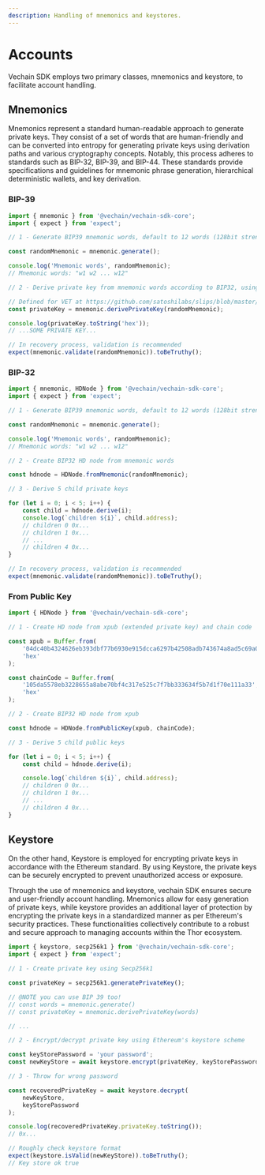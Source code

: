 ```yaml
---
description: Handling of mnemonics and keystores.
---
```


# Accounts

Vechain SDK employs two primary classes, mnemonics and keystore, to facilitate account handling.

## Mnemonics

Mnemonics represent a standard human-readable approach to generate private keys. They consist of a set of words that are human-friendly and can be converted into entropy for generating private keys using derivation paths and various cryptography concepts. Notably, this process adheres to standards such as BIP-32, BIP-39, and BIP-44. These standards provide specifications and guidelines for mnemonic phrase generation, hierarchical deterministic wallets, and key derivation.

### BIP-39

```typescript { name=bip39, category=example }
import { mnemonic } from '@vechain/vechain-sdk-core';
import { expect } from 'expect';

// 1 - Generate BIP39 mnemonic words, default to 12 words (128bit strength)

const randomMnemonic = mnemonic.generate();

console.log('Mnemonic words', randomMnemonic);
// Mnemonic words: "w1 w2 ... w12"

// 2 - Derive private key from mnemonic words according to BIP32, using the path `m/44'/818'/0'/0`.

// Defined for VET at https://github.com/satoshilabs/slips/blob/master/slip-0044.md
const privateKey = mnemonic.derivePrivateKey(randomMnemonic);

console.log(privateKey.toString('hex'));
// ...SOME PRIVATE KEY...

// In recovery process, validation is recommended
expect(mnemonic.validate(randomMnemonic)).toBeTruthy();

```

### BIP-32

```typescript { name=bip32, category=example }
import { mnemonic, HDNode } from '@vechain/vechain-sdk-core';
import { expect } from 'expect';

// 1 - Generate BIP39 mnemonic words, default to 12 words (128bit strength)

const randomMnemonic = mnemonic.generate();

console.log('Mnemonic words', randomMnemonic);
// Mnemonic words: "w1 w2 ... w12"

// 2 - Create BIP32 HD node from mnemonic words

const hdnode = HDNode.fromMnemonic(randomMnemonic);

// 3 - Derive 5 child private keys

for (let i = 0; i < 5; i++) {
    const child = hdnode.derive(i);
    console.log(`children ${i}`, child.address);
    // children 0 0x...
    // children 1 0x...
    // ...
    // children 4 0x...
}

// In recovery process, validation is recommended
expect(mnemonic.validate(randomMnemonic)).toBeTruthy();

```

### From Public Key

```typescript { name=pubkey, category=example }
import { HDNode } from '@vechain/vechain-sdk-core';

// 1 - Create HD node from xpub (extended private key) and chain code

const xpub = Buffer.from(
    '04dc40b4324626eb393dbf77b6930e915dcca6297b42508adb743674a8ad5c69a046010f801a62cb945a6cb137a050cefaba0572429fc4afc57df825bfca2f219a',
    'hex'
);

const chainCode = Buffer.from(
    '105da5578eb3228655a8abe70bf4c317e525c7f7bb333634f5b7d1f70e111a33',
    'hex'
);

// 2 - Create BIP32 HD node from xpub

const hdnode = HDNode.fromPublicKey(xpub, chainCode);

// 3 - Derive 5 child public keys

for (let i = 0; i < 5; i++) {
    const child = hdnode.derive(i);

    console.log(`children ${i}`, child.address);
    // children 0 0x...
    // children 1 0x...
    // ...
    // children 4 0x...
}

```

## Keystore

On the other hand, Keystore is employed for encrypting private keys in accordance with the Ethereum standard. By using Keystore, the private keys can be securely encrypted to prevent unauthorized access or exposure.

Through the use of mnemonics and keystore, vechain SDK ensures secure and user-friendly account handling. Mnemonics allow for easy generation of private keys, while keystore provides an additional layer of protection by encrypting the private keys in a standardized manner as per Ethereum's security practices. These functionalities collectively contribute to a robust and secure approach to managing accounts within the Thor ecosystem.

```typescript { name=keystore, category=example }
import { keystore, secp256k1 } from '@vechain/vechain-sdk-core';
import { expect } from 'expect';

// 1 - Create private key using Secp256k1

const privateKey = secp256k1.generatePrivateKey();

// @NOTE you can use BIP 39 too!
// const words = mnemonic.generate()
// const privateKey = mnemonic.derivePrivateKey(words)

// ...

// 2 - Encrypt/decrypt private key using Ethereum's keystore scheme

const keyStorePassword = 'your password';
const newKeyStore = await keystore.encrypt(privateKey, keyStorePassword);

// 3 - Throw for wrong password

const recoveredPrivateKey = await keystore.decrypt(
    newKeyStore,
    keyStorePassword
);

console.log(recoveredPrivateKey.privateKey.toString());
// 0x...

// Roughly check keystore format
expect(keystore.isValid(newKeyStore)).toBeTruthy();
// Key store ok true

```

